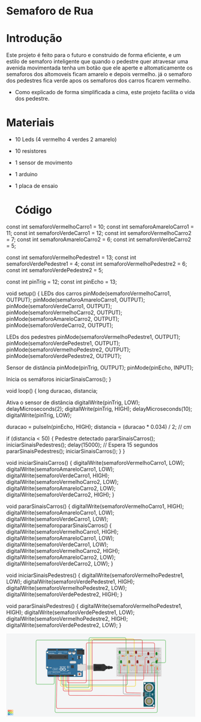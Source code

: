 # Semaforo de Rua

# Introdução

Este projeto é feito para o futuro e construido de forma eficiente, e um estilo de semaforo inteligente que quando o pedestre quer atravesar uma avenida movimentada
tenha um botão que ele aperte e altomaticamente os semaforos dos altomoveis ficam amarelo e depois vermelho.
já o semaforo dos pedestres fica verde apos os semaforos dos carros ficarem vermelho.
- Como explicado de forma simplificada a cima, este projeto facilita o vida dos pedestre.

 # Materiais 

- 10 Leds (4 vermelho 4 verdes 2 amarelo)
- 10 resistores
- 1 sensor de movimento
- 1 arduino
- 1 placa de ensaio

  # Código

const int semaforoVermelhoCarro1 = 10;
const int semaforoAmareloCarro1 = 11;
const int semaforoVerdeCarro1 = 12;
const int semaforoVermelhoCarro2 = 7;
const int semaforoAmareloCarro2 = 6;
const int semaforoVerdeCarro2 = 5;

const int semaforoVermelhoPedestre1 = 13;
const int semaforoVerdePedestre1 = 4;
const int semaforoVermelhoPedestre2 = 6;
const int semaforoVerdePedestre2 = 5;

const int pinTrig = 12;
const int pinEcho = 13;

void setup() {
   LEDs dos carros
  pinMode(semaforoVermelhoCarro1, OUTPUT);
  pinMode(semaforoAmareloCarro1, OUTPUT);
  pinMode(semaforoVerdeCarro1, OUTPUT);
  pinMode(semaforoVermelhoCarro2, OUTPUT);
  pinMode(semaforoAmareloCarro2, OUTPUT);
  pinMode(semaforoVerdeCarro2, OUTPUT);

  LEDs dos pedestres
  pinMode(semaforoVermelhoPedestre1, OUTPUT);
  pinMode(semaforoVerdePedestre1, OUTPUT);
  pinMode(semaforoVermelhoPedestre2, OUTPUT);
  pinMode(semaforoVerdePedestre2, OUTPUT);

  Sensor de distância
  pinMode(pinTrig, OUTPUT);
  pinMode(pinEcho, INPUT);
  
 Inicia os semáforos
  iniciarSinaisCarros();
}

void loop() {
  long duracao, distancia;
  
   Ativa o sensor de distância
  digitalWrite(pinTrig, LOW);
  delayMicroseconds(2);
  digitalWrite(pinTrig, HIGH);
  delayMicroseconds(10);
  digitalWrite(pinTrig, LOW);
  
  duracao = pulseIn(pinEcho, HIGH);
  distancia = (duracao * 0.034) / 2; // cm

  if (distancia < 50) {
     Pedestre detectado
    pararSinaisCarros();
    iniciarSinaisPedestres();
    delay(15000); // Espera 15 segundos
    pararSinaisPedestres();
    iniciarSinaisCarros();
  }
}

void iniciarSinaisCarros() {
  digitalWrite(semaforoVermelhoCarro1, LOW);
  digitalWrite(semaforoAmareloCarro1, LOW);
  digitalWrite(semaforoVerdeCarro1, HIGH);
  digitalWrite(semaforoVermelhoCarro2, LOW);
  digitalWrite(semaforoAmareloCarro2, LOW);
  digitalWrite(semaforoVerdeCarro2, HIGH);
}

void pararSinaisCarros() {
  digitalWrite(semaforoVermelhoCarro1, HIGH);
  digitalWrite(semaforoAmareloCarro1, LOW);
  digitalWrite(semaforoVerdeCarro1, LOW);
  digitalWrite(semaforopararSinaisCarros() {
  digitalWrite(semaforoVermelhoCarro1, HIGH);
  digitalWrite(semaforoAmareloCarro1, LOW);
  digitalWrite(semaforoVerdeCarro1, LOW);
  digitalWrite(semaforoVermelhoCarro2, HIGH);
  digitalWrite(semaforoAmareloCarro2, LOW);
  digitalWrite(semaforoVerdeCarro2, LOW);
}

void iniciarSinaisPedestres() {
  digitalWrite(semaforoVermelhoPedestre1, LOW);
  digitalWrite(semaforoVerdePedestre1, HIGH);
  digitalWrite(semaforoVermelhoPedestre2, LOW);
  digitalWrite(semaforoVerdePedestre2, HIGH);
}

void pararSinaisPedestres() {
  digitalWrite(semaforoVermelhoPedestre1, HIGH);
  digitalWrite(semaforoVerdePedestre1, LOW);
  digitalWrite(semaforoVermelhoPedestre2, HIGH);
  digitalWrite(semaforoVerdePedestre2, LOW);
}

 ![semaforodeimagem](foto_semaforoderua.png)














